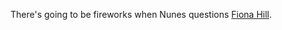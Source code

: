 There's going to be fireworks when Nunes questions <a href="https://en.wikipedia.org/wiki/Fiona_Hill_(presidential_advisor)">Fiona Hill</a>.
